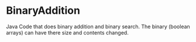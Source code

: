 # BinaryAddition
Java Code that does binary addition and binary search. The binary (boolean arrays) can have there size and contents changed. 
